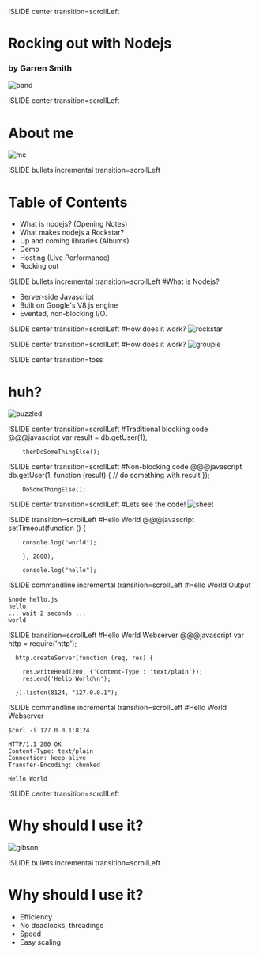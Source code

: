 !SLIDE center transition=scrollLeft
# Rocking out with Nodejs
### by Garren Smith
![band](band2.png)

!SLIDE center transition=scrollLeft
# About me
![me](Contact.png)

!SLIDE bullets incremental transition=scrollLeft
# Table of Contents

* What is nodejs? (Opening Notes)
* What makes nodejs a Rockstar?
* Up and coming libraries (Albums)
* Demo
* Hosting (Live Performance)
* Rocking out

!SLIDE bullets incremental transition=scrollLeft
#What is Nodejs?

  * Server-side Javascript
  * Built on Google's V8 js engine
  * Evented, non-blocking I/O. 

!SLIDE center transition=scrollLeft
#How does it work?
![rockstar](guitar.jpg)

!SLIDE center transition=scrollLeft
#How does it work?
![groupie](groupies.jpg)

!SLIDE center transition=toss
# huh?
![puzzled](puzzled.jpg)  

!SLIDE center transition=scrollLeft
#Traditional blocking code
    @@@javascript
        var result = db.getUser(1);
        
        thenDoSomeThingElse();
        
!SLIDE center transition=scrollLeft
#Non-blocking code
    @@@javascript
        db.getUser(1, function (result) {
          // do something with result
        });

        DoSomeThingElse();


!SLIDE center transition=scrollLeft
#Lets see the code!
![sheet](sheet.jpg)

!SLIDE transition=scrollLeft
#Hello World
    @@@javascript
      setTimeout(function () {

        console.log("world");
        
        }, 2000);

        console.log("hello");

!SLIDE commandline incremental transition=scrollLeft
#Hello World Output

    $node hello.js
    hello
    ... wait 2 seconds ...
    world

!SLIDE transition=scrollLeft
#Hello World Webserver
    @@@javascript
      var http = require('http');
      
      
      http.createServer(function (req, res) {

        res.writeHead(200, {'Content-Type': 'text/plain'});
        res.end('Hello World\n');
      
      }).listen(8124, "127.0.0.1");


!SLIDE commandline incremental transition=scrollLeft
#Hello World Webserver

    $curl -i 127.0.0.1:8124

    HTTP/1.1 200 OK
    Content-Type: text/plain
    Connection: keep-alive
    Transfer-Encoding: chunked

    Hello World

!SLIDE center transition=scrollLeft
# Why should I use it?
![gibson](gibson.jpg)

!SLIDE bullets incremental transition=scrollLeft
# Why should I use it?
* Efficiency
* No deadlocks, threadings
* Speed
* Easy scaling

    

      
  
    


